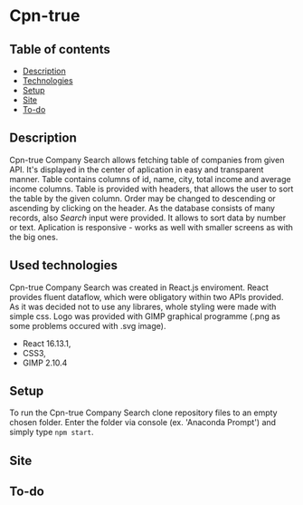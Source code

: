# Cpn-true

## Table of contents
* [Description](#description)
* [Technologies](#used-technologies)
* [Setup](#setup)
* [Site](#site)
* [To-do](#to-do)

## Description
Cpn-true Company Search allows fetching table of companies from given API. It's displayed in the center of aplication in easy and transparent manner. Table contains columns of id, name, city, total income and average income columns. Table is provided with headers, that allows the user to sort the table by the given column. Order may be changed to descending or ascending by clicking on the header. As the database consists of many records, also <i>Search</i> input were provided. It allows to sort data by number or text. Aplication is responsive - works as well with smaller screens as with the big ones.

## Used technologies
Cpn-true Company Search was created in React.js enviroment. React provides fluent dataflow, which were obligatory within two APIs provided. As it was decided not to use any librares, whole styling were made with simple css. Logo was provided with GIMP graphical programme (.png as some problems occured with .svg image).

- React 16.13.1,
- CSS3,
- GIMP 2.10.4

## Setup

To run the Cpn-true Company Search clone repository files to an empty chosen folder. Enter the folder via console (ex. 'Anaconda Prompt') and simply type `npm start`. 

## Site

## To-do





